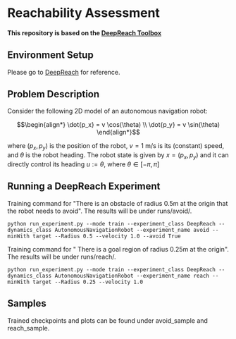 # Reachability Assessment

#### This repository is based on the [DeepReach Toolbox](https://github.com/smlbansal/deepreach/tree/public_release)

## Environment Setup

Please go to [DeepReach](https://github.com/smlbansal/deepreach/tree/public_release) for reference.

## Problem Description

Consider the following 2D model of an autonomous navigation robot:

$$\begin{align*}
\dot{p_x} = v \cos(\theta) \\
\dot{p_y} = v \sin(\theta)
\end{align*}$$

where $(p_x,p_y)$ is the position of the robot, $v = 1$ m/s is its (constant) speed, and $\theta$ is the robot heading. The robot state is given by $x = (p_x,p_y)$ and it can directly control its heading $u := \theta$, where $\theta \in [-\pi, \pi]$

## Running a DeepReach Experiment

Training command for "There is an obstacle of radius 0.5m at the origin that the robot needs to avoid". The results will be under runs/avoid/.
```
python run_experiment.py --mode train --experiment_class DeepReach --dynamics_class AutonomousNavigationRobot --experiment_name avoid --minWith target --Radius 0.5 --velocity 1.0 --avoid True
```
Training command for " There is a goal region of radius 0.25m at the origin". The results will be under runs/reach/.
```
python run_experiment.py --mode train --experiment_class DeepReach --dynamics_class AutonomousNavigationRobot --experiment_name reach --minWith target --Radius 0.25 --velocity 1.0
```

## Samples

Trained checkpoints and plots can be found under avoid_sample and reach_sample.
